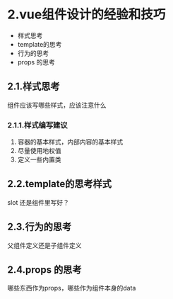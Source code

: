 # 2.vue组件设计的经验和技巧

* 样式思考
* template的思考
* 行为的思考
* props 的思考

## 2.1.样式思考

组件应该写哪些样式，应该注意什么

### 2.1.1.样式编写建议

1. 容器的基本样式，内部内容的基本样式
2. 尽量使用地权值
3. 定义一些内置类

## 2.2.template的思考样式

slot 还是组件里写好？

## 2.3.行为的思考

父组件定义还是子组件定义

## 2.4.props 的思考

哪些东西作为props，哪些作为组件本身的data
